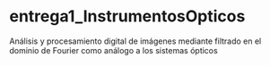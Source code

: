 # entrega1_InstrumentosOpticos
Análisis y procesamiento digital de imágenes mediante filtrado en el dominio de Fourier como análogo a los sistemas ópticos

